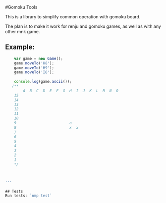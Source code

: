 #Gomoku Tools


This is a library to simplify common operation with gomoku board.

The plan is to make it work for renju and gomoku games, as well as with any other mnk game.
 
## Example: 
 
```javascript
    var game = new Game();
    game.moveTo('H8');
    game.moveTo('H9');
    game.moveTo('I8');
    
    console.log(game.ascii());
   /**
        A  B  C  D  E  F  G  H  I  J  K  L  M  N  O 
    15                                              
    14                                              
    13                                              
    12                                              
    11                                              
    10                                              
    9                        o                      
    8                        x  x                   
    7                                               
    6                                               
    5                                               
    4                                               
    3                                               
    2                                               
    1      
    */

    

'''

## Tests
Run tests: `nmp test`
